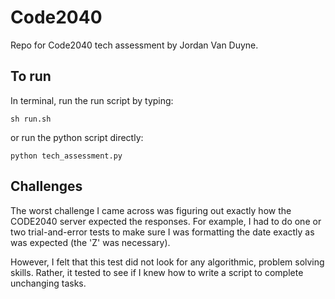 # Code2040
Repo for Code2040 tech assessment by Jordan Van Duyne.

## To run
In terminal, run the run script by typing:
```
sh run.sh
```
or run the python script directly:
```
python tech_assessment.py
```

## Challenges
The worst challenge I came across was figuring out exactly how the CODE2040 server expected the responses. For example, I had to do one or two trial-and-error tests to make sure I was formatting the date exactly as was expected (the 'Z' was necessary).

However, I felt that this test did not look for any algorithmic, problem solving skills. Rather, it tested to see if I knew how to write a script to complete unchanging tasks.
